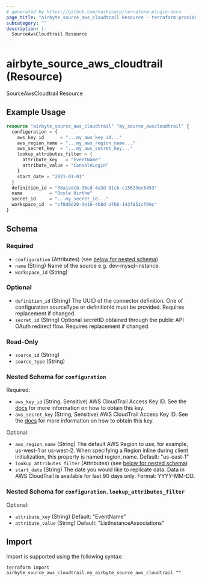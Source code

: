 ```yaml
---
# generated by https://github.com/hashicorp/terraform-plugin-docs
page_title: "airbyte_source_aws_cloudtrail Resource - terraform-provider-airbyte"
subcategory: ""
description: |-
  SourceAwsCloudtrail Resource
---
```


# airbyte_source_aws_cloudtrail (Resource)

SourceAwsCloudtrail Resource

## Example Usage

```terraform
resource "airbyte_source_aws_cloudtrail" "my_source_awscloudtrail" {
  configuration = {
    aws_key_id      = "...my_aws_key_id..."
    aws_region_name = "...my_aws_region_name..."
    aws_secret_key  = "...my_aws_secret_key..."
    lookup_attributes_filter = {
      attribute_key   = "EventName"
      attribute_value = "ConsoleLogin"
    }
    start_date = "2021-01-01"
  }
  definition_id = "38a1edcb-36cd-4a3d-91cb-c15623ec6453"
  name          = "Doyle Hirthe"
  secret_id     = "...my_secret_id..."
  workspace_id  = "cf0d0e20-de16-4b8d-a7b8-143f851cf99c"
}
```

<!-- schema generated by tfplugindocs -->
## Schema

### Required

- `configuration` (Attributes) (see [below for nested schema](#nestedatt--configuration))
- `name` (String) Name of the source e.g. dev-mysql-instance.
- `workspace_id` (String)

### Optional

- `definition_id` (String) The UUID of the connector definition. One of configuration.sourceType or definitionId must be provided. Requires replacement if changed.
- `secret_id` (String) Optional secretID obtained through the public API OAuth redirect flow. Requires replacement if changed.

### Read-Only

- `source_id` (String)
- `source_type` (String)

<a id="nestedatt--configuration"></a>
### Nested Schema for `configuration`

Required:

- `aws_key_id` (String, Sensitive) AWS CloudTrail Access Key ID. See the <a href="https://docs.airbyte.com/integrations/sources/aws-cloudtrail">docs</a> for more information on how to obtain this key.
- `aws_secret_key` (String, Sensitive) AWS CloudTrail Access Key ID. See the <a href="https://docs.airbyte.com/integrations/sources/aws-cloudtrail">docs</a> for more information on how to obtain this key.

Optional:

- `aws_region_name` (String) The default AWS Region to use, for example, us-west-1 or us-west-2. When specifying a Region inline during client initialization, this property is named region_name. Default: "us-east-1"
- `lookup_attributes_filter` (Attributes) (see [below for nested schema](#nestedatt--configuration--lookup_attributes_filter))
- `start_date` (String) The date you would like to replicate data. Data in AWS CloudTrail is available for last 90 days only. Format: YYYY-MM-DD.

<a id="nestedatt--configuration--lookup_attributes_filter"></a>
### Nested Schema for `configuration.lookup_attributes_filter`

Optional:

- `attribute_key` (String) Default: "EventName"
- `attribute_value` (String) Default: "ListInstanceAssociations"

## Import

Import is supported using the following syntax:

```shell
terraform import airbyte_source_aws_cloudtrail.my_airbyte_source_aws_cloudtrail ""
```
